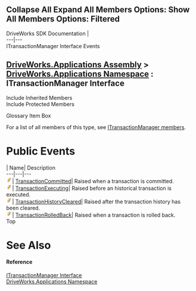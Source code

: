 Collapse All Expand All Members Options: Show All  Members Options: Filtered   
---  
DriveWorks SDK Documentation  |   
---|---  
ITransactionManager Interface Events   
  
[DriveWorks.Applications Assembly](topic13.md) > [DriveWorks.Applications Namespace](topic16.md) : ITransactionManager Interface  
---  
  
Include Inherited Members    
Include Protected Members    


Glossary Item Box

For a list of all members of this type, see [ITransactionManager members](topic503.md).

# Public Events

| Name| Description  
---|---|---  
![ Event](dotnetimages/Event.gif)| [TransactionCommitted](topic515.md)| Raised when a transaction is committed.   
![ Event](dotnetimages/Event.gif)| [TransactionExecuting](topic516.md)| Raised before an historical transaction is executed.   
![ Event](dotnetimages/Event.gif)| [TransactionHistoryCleared](topic517.md)| Raised after the transaction history has been cleared.   
![ Event](dotnetimages/Event.gif)| [TransactionRolledBack](topic518.md)| Raised when a transaction is rolled back.   
Top

# See Also

#### Reference

[ITransactionManager Interface](topic502.md)   
[DriveWorks.Applications Namespace](topic16.md)


